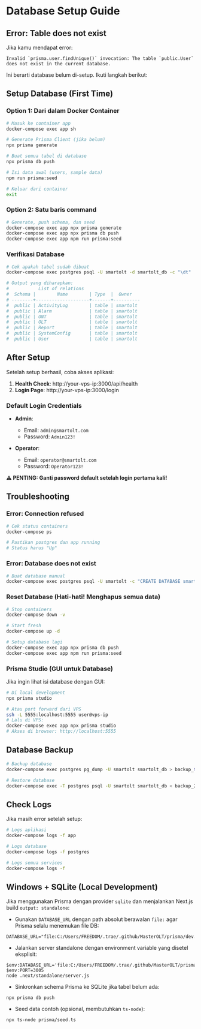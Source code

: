 # Database Setup Guide

## Error: Table does not exist

Jika kamu mendapat error:
```
Invalid `prisma.user.findUnique()` invocation: The table `public.User` does not exist in the current database.
```

Ini berarti database belum di-setup. Ikuti langkah berikut:

## Setup Database (First Time)

### Option 1: Dari dalam Docker Container

```bash
# Masuk ke container app
docker-compose exec app sh

# Generate Prisma Client (jika belum)
npx prisma generate

# Buat semua tabel di database
npx prisma db push

# Isi data awal (users, sample data)
npm run prisma:seed

# Keluar dari container
exit
```

### Option 2: Satu baris command

```bash
# Generate, push schema, dan seed
docker-compose exec app npx prisma generate
docker-compose exec app npx prisma db push
docker-compose exec app npm run prisma:seed
```

### Verifikasi Database

```bash
# Cek apakah tabel sudah dibuat
docker-compose exec postgres psql -U smartolt -d smartolt_db -c "\dt"

# Output yang diharapkan:
#           List of relations
#  Schema |        Name        | Type  |  Owner   
# --------+--------------------+-------+----------
#  public | ActivityLog        | table | smartolt
#  public | Alarm              | table | smartolt
#  public | ONT                | table | smartolt
#  public | OLT                | table | smartolt
#  public | Report             | table | smartolt
#  public | SystemConfig       | table | smartolt
#  public | User               | table | smartolt
```

## After Setup

Setelah setup berhasil, coba akses aplikasi:

1. **Health Check**: http://your-vps-ip:3000/api/health
2. **Login Page**: http://your-vps-ip:3000/login

### Default Login Credentials

- **Admin**: 
  - Email: `admin@smartolt.com`
  - Password: `Admin123!`

- **Operator**: 
  - Email: `operator@smartolt.com`
  - Password: `Operator123!`

**⚠️ PENTING: Ganti password default setelah login pertama kali!**

## Troubleshooting

### Error: Connection refused

```bash
# Cek status containers
docker-compose ps

# Pastikan postgres dan app running
# Status harus "Up"
```

### Error: Database does not exist

```bash
# Buat database manual
docker-compose exec postgres psql -U smartolt -c "CREATE DATABASE smartolt_db;"
```

### Reset Database (Hati-hati! Menghapus semua data)

```bash
# Stop containers
docker-compose down -v

# Start fresh
docker-compose up -d

# Setup database lagi
docker-compose exec app npx prisma db push
docker-compose exec app npm run prisma:seed
```

### Prisma Studio (GUI untuk Database)

Jika ingin lihat isi database dengan GUI:

```bash
# Di local development
npx prisma studio

# Atau port forward dari VPS
ssh -L 5555:localhost:5555 user@vps-ip
# Lalu di VPS:
docker-compose exec app npx prisma studio
# Akses di browser: http://localhost:5555
```

## Database Backup

```bash
# Backup database
docker-compose exec postgres pg_dump -U smartolt smartolt_db > backup_$(date +%Y%m%d).sql

# Restore database
docker-compose exec -T postgres psql -U smartolt smartolt_db < backup_20250101.sql
```

## Check Logs

Jika masih error setelah setup:

```bash
# Logs aplikasi
docker-compose logs -f app

# Logs database
docker-compose logs -f postgres

# Logs semua services
docker-compose logs -f
```

## Windows + SQLite (Local Development)

Jika menggunakan Prisma dengan provider `sqlite` dan menjalankan Next.js build `output: standalone`:

- Gunakan `DATABASE_URL` dengan path absolut berawalan `file:` agar Prisma selalu menemukan file DB:

```
DATABASE_URL="file:C:/Users/FREEDOM/.trae/.github/MasterOLT/prisma/dev.db"
```

- Jalankan server standalone dengan environment variable yang disetel eksplisit:

```
$env:DATABASE_URL='file:C:/Users/FREEDOM/.trae/.github/MasterOLT/prisma/dev.db'
$env:PORT=3005
node .next/standalone/server.js
```

- Sinkronkan schema Prisma ke SQLite jika tabel belum ada:

```
npx prisma db push
```

- Seed data contoh (opsional, membutuhkan `ts-node`):

```
npx ts-node prisma/seed.ts
```
